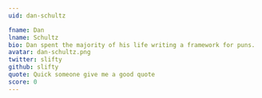 ```yaml
---
uid: dan-schultz

fname: Dan
lname: Schultz
bio: Dan spent the majority of his life writing a framework for puns.
avatar: dan-schultz.png
twitter: slifty
github: slifty
quote: Quick someone give me a good quote
score: 0
---
```

